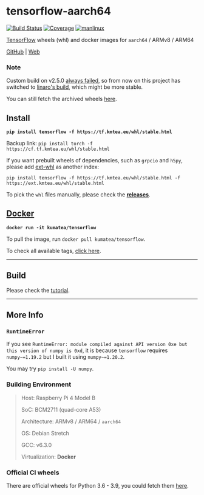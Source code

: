 # tensorflow-aarch64

[![Build Status][11]][12] [![Coverage][5]][3] [![manlinux][6]][10] 

[TensorFlow][1] wheels (whl) and docker images
for `aarch64` / ARMv8 / ARM64

[GitHub][7] | [Web][8]

### Note

Custom build on v2.5.0 [always failed][13],
so from now on this project has switched to [linaro's build][9],
which might be more stable.

You can still fetch the archived wheels [here](whl/archive.html).

## Install

**`pip install tensorflow -f https://tf.kmtea.eu/whl/stable.html`**

Backup link: `pip install torch -f https://cf.tf.kmtea.eu/whl/stable.html`

If you want prebuilt wheels of dependencies, such as `grpcio` and `h5py`,
please add [ext-whl][2] as another index:

`pip install tensorflow -f https://tf.kmtea.eu/whl/stable.html -f https://ext.kmtea.eu/whl/stable.html`

To pick the `whl` files manually, please check the **[releases][3]**.

## [Docker][4]

**`docker run -it kumatea/tensorflow`**

To pull the image, run `docker pull kumatea/tensorflow`.

To check all available tags, [click here][4].

---

## Build

Please check the [tutorial](build).

---

## More Info

### `RuntimeError`

If you see `RuntimeError: module compiled against API version 0xe but this version of numpy is 0xd`,
it is because `tensorflow` requires `numpy~=1.19.2` but I built it using `numpy~=1.20.2`.

You may try `pip install -U numpy`.

### Building Environment

> Host: Raspberry Pi 4 Model B
> 
> SoC: BCM2711 (quad-core A53)
> 
> Architecture: ARMv8 / ARM64 / `aarch64`
> 
> OS: Debian Stretch
> 
> GCC: v6.3.0
> 
> Virtualization: **Docker**

### Official CI wheels

There are official wheels for Python 3.6 - 3.9,
you could fetch them [here][9].

[1]: https://github.com/tensorflow/tensorflow
[2]: https://github.com/KumaTea/ext-whl
[3]: https://github.com/KumaTea/tensorflow-aarch64/releases
[4]: https://hub.docker.com/r/kumatea/tensorflow
[5]: https://shields.io/badge/python-3.6%20%7C%203.7%20%7C%203.8%20%7C%203.9-blue
[6]: https://shields.io/badge/manylinux-2014-blue
[7]: https://github.com/KumaTea/tensorflow-aarch64
[8]: https://cf.tf.kmtea.eu
[9]: https://snapshots.linaro.org/ldcg/python/tensorflow-manylinux/latest/tensorflow_cpu/
[10]: https://github.com/pypa/manylinux#manylinux_2_24-debian-9-based
[11]: https://travis-ci.org/KumaTea/tensorflow-aarch64.svg?branch=main
[12]: https://travis-ci.org/KumaTea/tensorflow-aarch64
[13]: https://github.com/tensorflow/tensorflow/issues/49209
